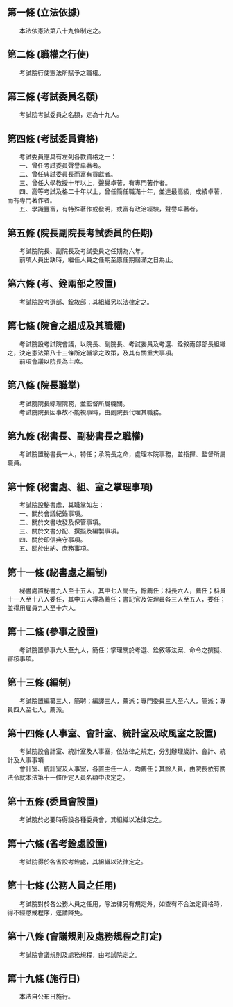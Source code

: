 第一條 (立法依據)
-----------------
　　本法依憲法第八十九條制定之。  


第二條 (職權之行使)
-------------------
　　考試院行使憲法所賦予之職權。  


第三條 (考試委員名額)
---------------------
　　考試院考試委員之名額，定為十九人。  


第四條 (考試委員資格)
---------------------
　　考試委員應具有左列各款資格之一：  
　　一、曾任考試委員聲譽卓著者。  
　　二、曾任典試委員長而富有貢獻者。  
　　三、曾任大學教授十年以上，聲譽卓著，有專門著作者。  
　　四、高等考試及格二十年以上，曾任簡任職滿十年，並達最高級，成績卓著，而有專門著作者。  
　　五、學識豐富，有特殊著作或發明，或富有政治經驗，聲譽卓著者。  


第五條 (院長副院長考試委員的任期)
---------------------------------
　　考試院院長、副院長及考試委員之任期為六年。  
　　前項人員出缺時，繼任人員之任期至原任期屆滿之日為止。  


第六條 (考、銓兩部之設置)
-------------------------
　　考試院設考選部、銓敘部；其組織另以法律定之。  


第七條 (院會之組成及其職權)
---------------------------
　　考試院設考試院會議，以院長、副院長、考試委員及考選、銓敘兩部部長組織之，決定憲法第八十三條所定職掌之政策，及其有關重大事項。  
　　前項會議以院長為主席。  


第八條 (院長職掌)
-----------------
　　考試院院長綜理院務，並監督所屬機關。  
　　考試院院長因事故不能視事時，由副院長代理其職務。  


第九條 (秘書長、副秘書長之職權)
-------------------------------
　　考試院置秘書長一人，特任；承院長之命，處理本院事務，並指揮、監督所屬職員。  


第十條 (秘書處、組、室之掌理事項)
---------------------------------
　　考試院設秘書處，其職掌如左：  
　　一、關於會議紀錄事項。  
　　二、關於文書收發及保管事項。  
　　三、關於文書分配、撰擬及編製事項。  
　　四、關於印信典守事項。  
　　五、關於出納、庶務事項。  


第十一條 (祕書處之編制)
-----------------------
　　秘書處置秘書九人至十五人，其中七人簡任，餘薦任；科長六人，薦任；科員十一人至十八人委任，其中五人得為薦任；書記官及佐理員各三人至五人，委任；並得用雇員九人至十六人。  


第十二條 (參事之設置)
---------------------
　　考試院置參事六人至九人，簡任；掌理關於考選、銓敘等法案、命令之撰擬、審核事項。  


第十三條 (編制)
---------------
　　考試院置編纂三人，簡聘；編譯三人，薦派；專門委員三人至六人，簡派；專員四人至七人，薦派。  


第十四條 (人事室、會計室、統計室及政風室之設置)
-----------------------------------------------
　　考試院設會計室、統計室及人事室，依法律之規定，分別辦理歲計、會計、統計及人事事項  
　　會計室、統計室及人事室，各置主任一人，均薦任；其餘人員，由院長依有關法令就本法第十一條所定人員名額中決定之。  


第十五條 (委員會設置)
---------------------
　　考試院於必要時得設各種委員會，其組織以法律定之。  


第十六條 (省考銓處設置)
-----------------------
　　考試院得於各省設考銓處，其組織以法律定之。  


第十七條 (公務人員之任用)
-------------------------
　　考試院對於各公務人員之任用，除法律另有規定外，如查有不合法定資格時，得不經懲戒程序，逕請降免。  


第十八條 (會議規則及處務規程之訂定)
-----------------------------------
　　考試院會議規則及處務規程，由考試院定之。  


第十九條 (施行日)
-----------------
　　本法自公布日施行。
